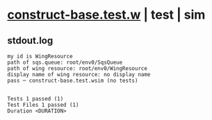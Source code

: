 # [construct-base.test.w](../../../../../examples/tests/valid/construct-base.test.w) | test | sim

## stdout.log
```log
my id is WingResource
path of sqs.queue: root/env0/SqsQueue
path of wing resource: root/env0/WingResource
display name of wing resource: no display name
pass ─ construct-base.test.wsim (no tests)
 
 
Tests 1 passed (1)
Test Files 1 passed (1)
Duration <DURATION>
```

